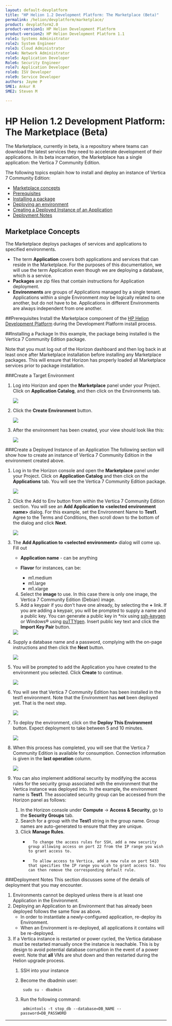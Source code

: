 ```yaml
---
layout: default-devplatform
title: "HP Helion 1.2 Development Platform: The Marketplace (Beta)"
permalink: /helion/devplatform/marketplace/
product: devplatform2.0
product-version1: HP Helion Development Platform
product-version2: HP Helion Development Platform 1.1
role1: Systems Administrator 
role2: System Engineer
role3: Cloud Administrator
role4: Network Administrator
role5: Application Developer
Role6: Security Engineer
role7: Application Developer 
role8: ISV Developer
role9: Service Developer
authors: Jayme P
SME1: Ankur R
SME2: Steven M

---
```

<!--UNDER REVISION-->
# HP Helion 1.2 Development Platform: The Marketplace (Beta)

The Marketplace, currently in beta, is a repository where teams can download the latest services they need to accelerate development of their applications. In its beta incarnation, the Marketplace has a single application: the Vertica 7 Community Edition. 

The following topics explain how to install and deploy an instance of Vertica 7 Community Edition:

- [Marketplace concepts](#concepts)
- [Prerequisites](#prereq)
- [Installing a package](#install)
- [Deploying an environment](#create)
- [Creating a Deployed Instance of an Application](#deploy)
- [Deployment Notes](#notes)

## <a name="concepts"></a>Marketplace Concepts
The Marketplace deploys packages of services and applications to specified environments. 

- The term **Application** covers both applications and services that can reside in the Marketplace. For the purposes of this documentation, we will use the term Application even though we are deploying a database, which is a service. 
- **Packages** are zip files that contain instructions for Application deployment.
- **Environments** are groups of Applications managed by a single tenant. Applications within a single Environment *may* be logically related to one another, but do not have to be.  Applications in different Environments are always independent from one another. 

##<a name="prereq"></a>Prerequisites
Install the Marketplace component of the [HP Helion Development Platform](/helion/devplatform/install/) during the Development Platform install process.

##<a name="install"></a>Installing a Package
In this example, the package being installed is the Vertica 7 Community Edition package.

Note that you must log out of the Horizon dashboard and then log back in at least once after Marketplace installation before installing any Marketplace packages. This will ensure that Horizon has properly loaded all Marketplace services prior to package installation.  

###<a name="create"></a>Create a Target Environment
1. Log into Horizon and open the **Marketplace** panel under your Project. Click on **Application Catalog**, and then click on the Environments tab. 
 

	<img src="media/marketplace1.png"/>

1. Click the **Create Environment** button.  

	<img src="media/marketplace2.png"/>

1. After the environment has been created, your view should look like this:

	<img src="media/marketplace3.png"/>
 

###<a name="deploy"></a>Create a Deployed Instance of an Application
The following section will show how to create an instance of Vertica 7 Community Edition in the environment created above.

1. Log in to the Horizon console and open the **Marketplace** panel under your Project. Click on **Application Catalog** and then click on the **Applications** tab. You will see the Vertica 7 Community Edition package.
 
	<img src="media/marketplace4.png"/>


1. Click the Add to Env button from within the Vertica 7 Community Edition section. You will see an **Add Application to &lt;selected environment name&gt;** dialog. For this example, set the Environment Name to **Test1**. Agree to the Terms and Conditions, then scroll down to the bottom of the dialog and click **Next**.


	<img src="media/marketplace5.png"/>


1. The **Add Application to &lt;selected environment&gt;** dialog will come up. Fill out
	- **Application name** - can be anything
	
	- **Flavor** for instances, can be:
		- m1.medium
		- m1.large
		- m1.xlarge
	4. Select the **image** to use. In this case there is only one image, the Vertica 7 Community Edition (Debian) image. 
	5. Add a keypair if you don't have one already, by selecting the **+** link. If you are adding a keypair, you will be prompted to supply a name and a public key. You can generate a public key in &#42;nix using <a href="http://linux.die.net/man/1/ssh-keygen">ssh-keygen</a> or Windows&#174; using <a href="http://the.earth.li/~sgtatham/putty/0.63/htmldoc/Chapter8.html#pubkey-puttygen">puTTYgen</a>. Insert public key text and click the **Import Key Pair** button.

	<img src="media/marketplace6.png"/>
 
4. Supply a database name and a password, complying with the on-page instructions and then click the **Next** button.

	<img src="media/marketplace7new.png"/>

1. You will be prompted to add the Application you have created to the environment you selected. Click **Create** to continue. 
 
	<img src="media/marketplace8.png"/>


1. You will see that Vertica 7 Community Edition has been installed in the test1 environment. Note that the Environment has **not** been deployed yet. That is the next step.

	<img src="media/marketplace9.png"/>

1. To deploy the environment, click on the  **Deploy This Environment** button. Expect deployment to take between 5 and 10 minutes. 

	<img src="media/marketplace10.png"/>

1. When this process has completed, you will see that the Vertica 7 Community Edition is available for consumption. Connection information is given in the **last operation** column.

	<img src="media/marketplace11.png"/>


10.	You can also implement additional security by modifying the access rules for the security group associated with the environment that the Vertica instance was deployed into. In the example, the environment name is **Test1**. The associated security group can be accessed from the Horizon panel as follows:
	1.	In the Horizon console under **Compute** -> **Access & Security**, go to the **Security Groups** tab.
	2.	Search for a group with the **Test1** string in the group name. Group names are auto-generated to ensure that they are unique.
	3.	Click **Manage Rules**.
		- 		To change the access rules for SSH, add a new security group allowing access on port 22 from the IP range you wish to grant access to.
		- 		To allow access to Vertica, add a new rule on port 5433 that specifies the IP range you wish to grant access to. You can then remove the corresponding default rule.
 

###<a name="notes"></a>Deployment Notes
This section discusses some of the details of deployment that you may encounter.

1. Environments cannot be deployed unless there is at least one Application in the Environment. 
2. Deploying an Application to an Environment that has already been deployed follows the same flow as above.
	- In order to instantiate a newly-configured application, re-deploy its Environment.
	- When an Environment is re-deployed, all applications it contains will be re-deployed. 
3. If a Vertica instance is restarted or power cycled, the Vertica database must be restarted manually once the instance is reachable. This is by design to avoid potential database corruption in the event of a power event. Note that **all** VMs are shut down and then restarted during the Helion upgrade process. 
	1. SSH into your instance
	1. Become the dbadmin user:

 			sudo su - dbadmin
	  
	1. Run the following command:
	 
			admintools -t stop_db --database=DB_NAME --password=DB_PASSWORD

 ----


